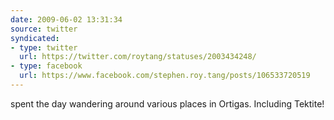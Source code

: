 ```yaml
---
date: 2009-06-02 13:31:34
source: twitter
syndicated:
- type: twitter
  url: https://twitter.com/roytang/statuses/2003434248/
- type: facebook
  url: https://www.facebook.com/stephen.roy.tang/posts/106533720519
---
```


spent the day wandering around various places in Ortigas. Including Tektite!